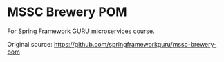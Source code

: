 # MSSC Brewery POM

For Spring Framework GURU microservices course.

Original source: https://github.com/springframeworkguru/mssc-brewery-bom